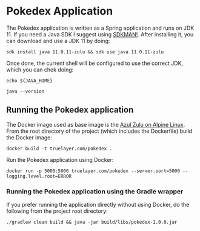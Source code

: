 # Pokedex Application

The Pokedex application is written as a Spring application and runs on JDK 11.
If you need a Java SDK I suggest using [SDKMAN!](https://sdkman.io/install).
After installing it, you can download and use a JDK 11 by doing:

`sdk install java 11.0.11-zulu && sdk use java 11.0.11-zulu`

Once done, the current shell will be configured to use the correct JDK, which you can chek doing:

`echo ${JAVA_HOME}`

`java --version`

## Running the Pokedex application  
The Docker image used as base image is the [Azul Zulu on Alpine Linux](https://hub.docker.com/r/azul/zulu-openjdk-alpine). 
From the root directory of the project (which includes the Dockerfile) build the Docker image:

`docker build -t truelayer.com/pokedex .`

Run the Pokedex application using Docker:

`docker run -p 5000:5000 truelayer.com/pokedex --server.port=5000 --logging.level.root=ERROR`

### Running the Pokedex application using the Gradle wrapper    
If you prefer running the application directly without using Docker, do the following from the project root directory:

`./gradlew clean build && java -jar build/libs/pokedex-1.0.0.jar`
